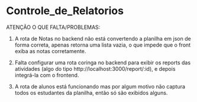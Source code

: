 # Controle_de_Relatorios

ATENÇÃO
O QUE FALTA/PROBLEMAS:

1. A rota de Notas no backend não está convertendo a planilha em json de forma correta, apenas retorna uma lista vazia, o que impede que o front exiba as notas corretamente.

2. Falta configurar uma rota coringa no backend para exibir os reports das atividades (algo do tipo http://localhost:3000/report/:id), e depois integrá-la com o frontend.

3. A rota de alunos está funcionando mas por algum motivo não captura todos os estudantes da planilha, então só são exibidos alguns.
